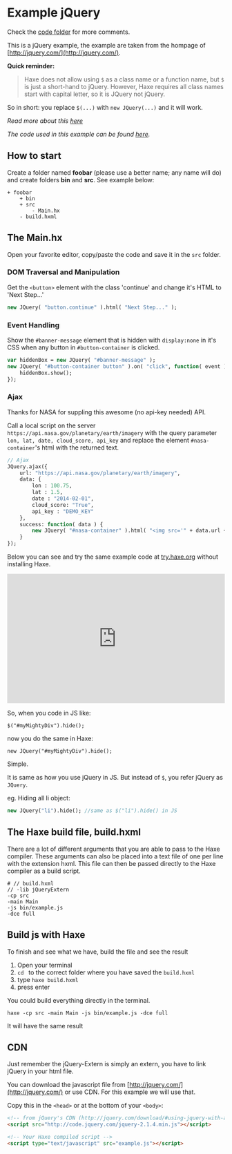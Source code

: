 # Example jQuery

Check the [code folder](https://github.com/MatthijsKamstra/haxejs/tree/master/01jquery/code) for more comments.

This is a jQuery example, the example are taken from the hompage of [http://jquery.com/](http://jquery.com/).

**Quick reminder:**
>Haxe does not allow using `$` as a class name or a function name, but `$` is just a short-hand to jQuery.
>However, Haxe requires all class names start with capital letter, so it is JQuery not jQuery.

So in short: you replace `$(...)` with `new JQuery(...)` and it will work.

*Read more about this [here](about.md)*

_The code used in this example can be found [here](https://github.com/MatthijsKamstra/haxejs/tree/master/01jquery/code)._


## How to start

Create a folder named **foobar** (please use a better name; any name will do) and create folders **bin** and **src**.
See example below:

```
+ foobar
	+ bin
	+ src
		- Main.hx
	- build.hxml
```

## The Main.hx

Open your favorite editor, copy/paste the code and save it in the `src` folder.

### DOM Traversal and Manipulation

Get the `<button>` element with the class 'continue' and change it's HTML to 'Next Step...'

```haxe
new JQuery( "button.continue" ).html( "Next Step..." );
```

### Event Handling

Show the `#banner-message` element that is hidden with  `display:none` in it's CSS when any button in `#button-container` is clicked.

```haxe
var hiddenBox = new JQuery( "#banner-message" );
new JQuery( "#button-container button" ).on( "click", function( event ) {
	hiddenBox.show();
});
```

### Ajax

Thanks for NASA for suppling this awesome (no api-key needed) API.

Call a local script on the server `https://api.nasa.gov/planetary/earth/imagery` with the query parameter `lon, lat, date, cloud_score, api_key` and replace the element `#nasa-container`'s html with the returned text.

```haxe
// Ajax
JQuery.ajax({
	url: "https://api.nasa.gov/planetary/earth/imagery",
	data: {
		lon : 100.75,
		lat : 1.5,
		date : "2014-02-01",
		cloud_score: "True",
		api_key : "DEMO_KEY"
	},
	success: function( data ) {
		new JQuery( "#nasa-container" ).html( "<img src='" + data.url + "' alt='test' >" );
	}
});
```

Below you can see and try the same example code at [try.haxe.org](https://try.haxe.org/) without installing Haxe.

<iframe src="https://try.haxe.org/embed/50b76" width="100%" height="300" frameborder="no" allowfullscreen>
	<a href="https://try.haxe.org/#50b76">Try Haxe !</a>
</iframe>


So, when you code in JS like:

	$("#myMightyDiv").hide();

now you do the same in Haxe:

	new JQuery("#myMightyDiv").hide();

Simple.



It is same as how you use jQuery in JS. But instead of `$`, you refer jQuery as `JQuery`.

eg. Hiding all li object:

```haxe
new JQuery("li").hide(); //same as $("li").hide() in JS
```

<!--
Static methods of jQuery can be accessed from JQuery._static.

eg. An Ajax example:

````
JQuery._static.get("ajax/test.html", function(data) {
    js.Lib.alert(data);
});
```
-->

## The Haxe build file, build.hxml

There are a lot of different arguments that you are able to pass to the Haxe compiler.
These arguments can also be placed into a text file of one per line with the extension hxml. This file can then be passed directly to the Haxe compiler as a build script.

```
# // build.hxml
// -lib jQueryExtern
-cp src
-main Main
-js bin/example.js
-dce full
```


## Build js with Haxe

To finish and see what we have, build the file and see the result

1. Open your terminal
2. `cd ` to the correct folder where you have saved the `build.hxml`
3. type `haxe build.hxml`
4. press enter


You could build everything directly in the terminal.

```
haxe -cp src -main Main -js bin/example.js -dce full
```
<!--
```
haxe -lib jQueryExtern -cp src -main Main -js bin/example.js -dce full
```
 -->
It will have the same result


## CDN

Just remember the jQuery-Extern is simply an extern, you have to link jQuery in your html file.

You can download the javascript file from [http://jquery.com/](http://jquery.com/) or use CDN.
For this example we will use that.

Copy this in the `<head>` or at the bottom of your `<body>`:

```html
<!-- from jQuery's CDN (http://jquery.com/download/#using-jquery-with-a-cdn) -->
<script src="http://code.jquery.com/jquery-2.1.4.min.js"></script>

<!-- Your Haxe compiled script -->
<script type="text/javascript" src="example.js"></script>
```